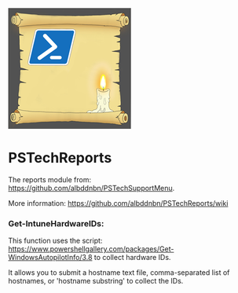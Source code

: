 <img src="PSTechReports.png" alt="Concept drawing of PSTechReports icon"/>

# PSTechReports

The reports module from: https://github.com/albddnbn/PSTechSupportMenu.

More information: https://github.com/albddnbn/PSTechReports/wiki

### Get-IntuneHardwareIDs:

This function uses the script: https://www.powershellgallery.com/packages/Get-WindowsAutopilotInfo/3.8 to collect hardware IDs.

It allows you to submit a hostname text file, comma-separated list of hostnames, or 'hostname substring' to collect the IDs.
